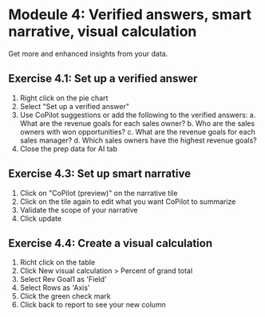 # Modeule 4: Verified answers, smart narrative, visual calculation

Get more and enhanced insights from your data.

## Exercise 4.1: Set up a verified answer
1. Right click on the pie chart
2. Select "Set up a verified answer"
3. Use CoPilot suggestions or add the following to the verified answers:
    a. What are the revenue goals for each sales owner?
    b. Who are the sales owners with won opportunities?
    c. What are the revenue goals for each sales manager?
    d. Which sales owners have the highest revenue goals?
4. Close the prep data for AI tab

## Exercise 4.3: Set up smart narrative
1. Click on "CoPilot (preview)" on the narrative tile
2. Click on the tile again to edit what you want CoPilot to summarize
3. Validate the scope of your narrative
4. Click update

## Exercise 4.4: Create a visual calculation
1. Richt click on the table
2. Click New visual calculation > Percent of grand  total
3. Select Rev Goal1 as 'Field'
4. Select Rows as 'Axis'
5. Click the green check mark
6. Click back to report to see your new column
